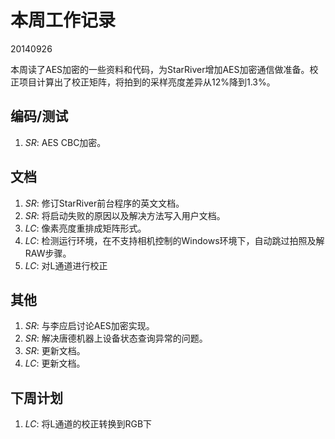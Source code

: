 # 本周工作记录

20140926

本周读了AES加密的一些资料和代码，为StarRiver增加AES加密通信做准备。校正项目计算出了校正矩阵，将拍到的采样亮度差异从12%降到1.3%。

## 编码/测试

1. *SR*: AES CBC加密。

## 文档

1. *SR*: 修订StarRiver前台程序的英文文档。
2. *SR*: 将启动失败的原因以及解决方法写入用户文档。
3. *LC*: 像素亮度重排成矩阵形式。
4. *LC*: 检测运行环境，在不支持相机控制的Windows环境下，自动跳过拍照及解RAW步骤。
5. *LC*: 对L通道进行校正

## 其他

1. *SR*: 与李应启讨论AES加密实现。
2. *SR*: 解决唐德机器上设备状态查询异常的问题。
3. *SR*: 更新文档。
4. *LC*: 更新文档。

## 下周计划

1. *LC*: 将L通道的校正转换到RGB下
